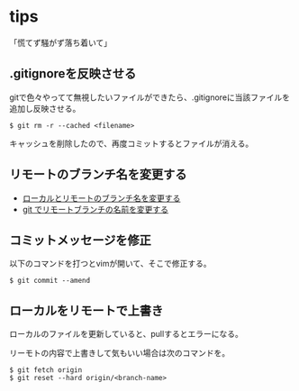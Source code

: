 # tips

「慌てず騒がず落ち着いて」

## .gitignoreを反映させる

gitで色々やってて無視したいファイルができたら、.gitignoreに当該ファイルを追加し反映させる。

```
$ git rm -r --cached <filename>
```

キャッシュを削除したので、再度コミットするとファイルが消える。

## リモートのブランチ名を変更する

* [ローカルとリモートのブランチ名を変更する](https://gist.github.com/naosim/e2ee53c04e2d80eb3362)
* [git でリモートブランチの名前を変更する](http://kidooom.hatenadiary.jp/entry/20140204/1391522618)

## コミットメッセージを修正

以下のコマンドを打つとvimが開いて、そこで修正する。

```
$ git commit --amend
```

## ローカルをリモートで上書き

ローカルのファイルを更新していると、pullするとエラーになる。

リーモトの内容で上書きして気もいい場合は次のコマンドを。


```
$ git fetch origin
$ git reset --hard origin/<branch-name>
```


